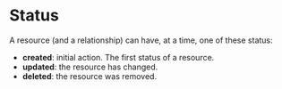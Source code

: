 # Status
A resource (and a relationship) can have, at a time, one of these status:



* **created**: initial action. The first status of a resource. 
* **updated**: the resource has changed. 
* **deleted**: the resource was removed. 

